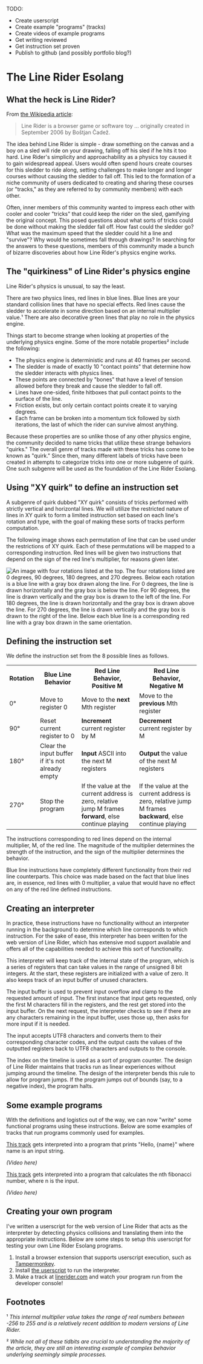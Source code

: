 TODO:
- Create userscript
- Create example "programs" (tracks)
- Create videos of example programs
- Get writing reviewed
- Get instruction set proven
- Publish to github (and possibly portfolio blog?)

# The Line Rider Esolang

## What the heck is Line Rider?

From [the Wikipedia article](https://en.wikipedia.org/wiki/Line_Rider):

> Line Rider is a browser game or software toy ... originally created in September 2006 by Boštjan Čadež.

The idea behind Line Rider is simple - draw something on the canvas and a boy on a sled will ride on your drawing, falling off his sled if he hits it too hard. Line Rider's simplicity and approachability as a physics toy caused it to gain widespread appeal. Users would often spend hours create courses for this sledder to ride along, setting challenges to make longer and longer courses without causing the sledder to fall off. This led to the formation of a niche community of users dedicated to creating and sharing these courses (or "tracks," as they are referred to by community members) with each other.

Often, inner members of this community wanted to impress each other with cooler and cooler "tricks" that could keep the rider on the sled, gamifying the original concept. This posed questions about what sorts of tricks could be done without making the sledder fall off. How fast could the sledder go? What was the maximum speed that the sledder could hit a line and "survive"? Why would he sometimes fall through drawings? In searching for the answers to these questions, members of this community made a bunch of bizarre discoveries about how Line Rider's physics engine works.

## The "quirkiness" of Line Rider's physics engine

Line Rider's physics is unusual, to say the least.

There are two physics lines, red lines in blue lines. Blue lines are your standard collision lines that have no special effects. Red lines cause the sledder to accelerate in some direction based on an internal multiplier value.¹ There are also decorative green lines that play no role in the physics engine.

Things start to become strange when looking at properties of the underlying physics engine. Some of the more notable properties² include the following:

- The physics engine is deterministic and runs at 40 frames per second.
- The sledder is made of exactly 10 "contact points" that determine how the sledder interacts with physics lines.
- These points are connected by "bones" that have a level of tension allowed before they break and cause the sledder to fall off.
- Lines have one-sided, finite hitboxes that pull contact points to the surface of the line.
- Friction exists, but only certain contact points create it to varying degrees.
- Each frame can be broken into a momentum tick followed by sixth iterations, the last of which the rider can survive almost anything.

Because these properties are so unlike those of any other physics engine, the community decided to name tricks that utilize these strange behaviors "quirks." The overall genre of tracks made with these tricks has come to be known as "quirk." Since then, many different labels of tricks have been created in attempts to categorize tricks into one or more subgenre of quirk. One such subgenre will be used as the foundation of the Line Rider Esolang.

## Using "XY quirk" to define an instruction set

A subgenre of quirk dubbed "XY quirk" consists of tricks performed with strictly vertical and horizontal lines. We will utilize the restricted nature of lines in XY quirk to form a limited instruction set based on each line's rotation and type, with the goal of making these sorts of tracks perform computation.

The following image shows each permutation of line that can be used under the restrictions of XY quirk. Each of these permutations will be mapped to a corresponding instruction. Red lines will be given two instructions that depend on the sign of the red line's multiplier, for reasons given later.

![An image with four rotations listed at the top. The four rotations listed are 0 degrees, 90 degrees, 180 degrees, and 270 degrees. Below each rotation is a blue line with a gray box drawn along the line. For 0 degrees, the line is drawn horizontally and the gray box is below the line. For 90 degrees, the line is drawn vertically and the gray box is drawn to the left of the line. For 180 degrees, the line is drawn horizontally and the gray box is drawn above the line. For 270 degrees, the line is drawn vertically and the gray box is drawn to the right of the line. Below each blue line is a corresponding red line with a gray box drawn in the same orientation.](assets\line_rotation_visual.png "Line Rotations")

## Defining the instruction set

We define the instruction set from the 8 possible lines as follows.

<table markdown="1">
  <tr>
    <th>Rotation</th>
    <th>Blue Line Behavior</th>
    <th>Red Line Behavior, Positive M</th>
    <th>Red Line Behavior, Negative M</th>
  </tr>
  <tr>
    <td>0°</td>
    <td>Move to register 0</td>
    <td>Move to the <b>next</b> Mth register</td>
    <td>Move to the <b>previous</b> Mth register</td>
  </tr>
  <tr>
    <td>90°</td>
    <td>Reset current register to 0</td>
    <td><b>Increment</b> current register by M</td>
    <td><b>Decrement</b> current register by M</td>
  </tr>
  <tr>
    <td>180°</td>
    <td>Clear the input buffer if it's not already empty</td>
    <td><b>Input</b> ASCII into the next M registers</td>
    <td><b>Output</b> the value of the next M registers</td>
  </tr>
  <tr>
    <td>270°</td>
    <td>Stop the program</td>
    <td>If the value at the current address is zero, relative jump M frames <b>forward</b>, else continue playing</td>
    <td>If the value at the current address is zero, relative jump M frames <b>backward</b>, else continue playing</td>
  </tr>
</table>

The instructions corresponding to red lines depend on the internal multiplier, M, of the red line. The magnitude of the multiplier determines the strength of the instruction, and the sign of the multiplier determines the behavior.

Blue line instructions have completely different functionality from their red line counterparts. This choice was made based on the fact that blue lines are, in essence, red lines with 0 multiplier, a value that would have no effect on any of the red line defined instructions.

## Creating an interpreter

In practice, these instructions have no functionality without an interpreter running in the background to determine which line corresponds to which instruction. For the sake of ease, this interpreter has been written for the web version of Line Rider, which has extensive mod support available and offers all of the capabilities needed to achieve this sort of functionality.

This interpreter will keep track of the internal state of the program, which is a series of registers that can take values in the range of unsigned 8 bit integers. At the start, these registers are initialized with a value of zero. It also keeps track of an input buffer of unused characters.

The input buffer is used to prevent input overflow and clamp to the requested amount of input. The first instance that input gets requested, only the first M characters fill in the registers, and the rest get stored into the input buffer. On the next request, the interpreter checks to see if there are any characters remaining in the input buffer, uses those up, then asks for more input if it is needed.

The input accepts UTF8 characters and converts them to their corresponding character codes, and the output casts the values of the outputted registers back to UTF8 characters and outputs to the console.

The index on the timeline is used as a sort of program counter. The design of Line Rider maintains that tracks run as linear experiences without jumping around the timeline. The design of the interpreter bends this rule to allow for program jumps. If the program jumps out of bounds (say, to a negative index), the program halts.

## Some example programs

With the definitions and logistics out of the way, we can now "write" some functional programs using these instructions. Below are some examples of tracks that run programs commonly used for examples.

[This track]() gets interpreted into a program that prints "Hello, {name}" where name is an input string.

*(Video here)*

[This track]() gets interpreted into a program that calculates the nth fibonacci number, where n is the input.

*(Video here)*

## Creating your own program

I've written a userscript for the web version of Line Rider that acts as the interpreter by detecting physics collisions and translating them into the appropriate instructions. Below are some steps to setup this userscript for testing your own Line Rider Esolang programs.

1) Install a browser extension that supports userscript execution, such as [Tampermonkey](https://www.tampermonkey.net/).
2) Install [the userscript](https://github.com/Malizma333/linerider-esolang/raw/main/line-rider-esolang-interpreter.user.js) to run the interpreter.
3) Make a track at [linerider.com](https://www.linerider.com/) and watch your program run from the developer console!

## Footnotes

¹ *This internal multiplier value takes the range of real numbers between -256 to 255 and is a relatively recent addition to modern versions of Line Rider.*

² *While not all of these tidbits are crucial to understanding the majority of the article, they are still an interesting example of complex behavior underlying seemingly simple processes.*
